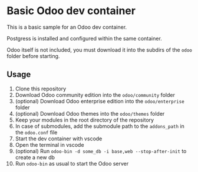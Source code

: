 # Basic Odoo dev container

This is a basic sample for an Odoo dev container.

Postgress is installed and configured within the same container.

Odoo itself is not included, you must download it into the subdirs of the `odoo` folder before starting.

## Usage

1. Clone this repository
1. Download Odoo community edition into the `odoo/community` folder
1. (optional) Download Odoo enterprise edition into the `odoo/enterprise` folder
1. (optional) Download Odoo themes into the `odoo/themes` folder
1. Keep your modules in the root directory of the repository
1. In case of submodules, add the submodule path to the `addons_path` in the `odoo.conf` file
1. Start the dev container with vscode
1. Open the terminal in vscode
1. (optional) Run `odoo-bin -d some_db -i base,web --stop-after-init` to create a new db
1. Run `odoo-bin` as usual to start the Odoo server
